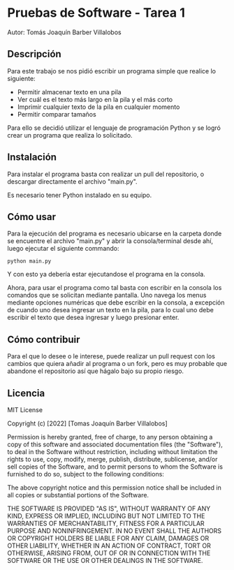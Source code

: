 # Pruebas de Software - Tarea 1
Autor: Tomás Joaquín Barber Villalobos

## Descripción

Para este trabajo se nos pidió escribir un programa simple que realice lo siguiente:
  - Permitir almacenar texto en una pila
  - Ver cuál es el texto más largo en la pila y el más corto
  - Imprimir cualquier texto de la pila en cualquier momento
  - Permitir comparar tamaños

Para ello se decidió utilizar el lenguaje de programación Python y se logró crear un programa que realiza lo solicitado.

## Instalación

Para instalar el programa basta con realizar un pull del repositorio, o descargar directamente el archivo "main.py".

Es necesario tener Python instalado en su equipo.

## Cómo usar

Para la ejecución del programa es necesario ubicarse en la carpeta donde se encuentre el archivo "main.py" y abrir la consola/terminal desde ahí, luego ejecutar el siguiente commando: 
```
python main.py
```
Y con esto ya debería estar ejecutandose el programa en la consola.

Ahora, para usar el programa como tal basta con escribir en la consola los comandos que se solicitan mediante pantalla. Uno navega los menus mediante opciones numéricas que debe escribir en la consola, a excepción de cuando uno desea ingresar un texto en la pila, para lo cual uno debe escribir el texto que desea ingresar y luego presionar enter.

## Cómo contribuir

Para el que lo desee o le interese, puede realizar un pull request con los cambios que quiera añadir al programa o  un fork, pero es muy probable que abandone el repositorio así que hágalo bajo su propio riesgo.

## Licencia

MIT License

Copyright (c) [2022] [Tomas Joaquín Barber Villalobos]

Permission is hereby granted, free of charge, to any person obtaining a copy
of this software and associated documentation files (the "Software"), to deal
in the Software without restriction, including without limitation the rights
to use, copy, modify, merge, publish, distribute, sublicense, and/or sell
copies of the Software, and to permit persons to whom the Software is
furnished to do so, subject to the following conditions:

The above copyright notice and this permission notice shall be included in all
copies or substantial portions of the Software.

THE SOFTWARE IS PROVIDED "AS IS", WITHOUT WARRANTY OF ANY KIND, EXPRESS OR
IMPLIED, INCLUDING BUT NOT LIMITED TO THE WARRANTIES OF MERCHANTABILITY,
FITNESS FOR A PARTICULAR PURPOSE AND NONINFRINGEMENT. IN NO EVENT SHALL THE
AUTHORS OR COPYRIGHT HOLDERS BE LIABLE FOR ANY CLAIM, DAMAGES OR OTHER
LIABILITY, WHETHER IN AN ACTION OF CONTRACT, TORT OR OTHERWISE, ARISING FROM,
OUT OF OR IN CONNECTION WITH THE SOFTWARE OR THE USE OR OTHER DEALINGS IN THE
SOFTWARE.


